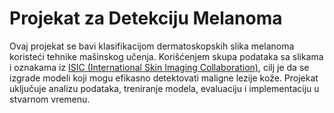 # Projekat za Detekciju Melanoma

Ovaj projekat se bavi klasifikacijom dermatoskopskih slika melanoma koristeći tehnike mašinskog učenja. Korišćenjem skupa podataka sa slikama i oznakama iz [ISIC (International Skin Imaging Collaboration)](https://www.isic-archive.com/), cilj je da se izgrade modeli koji mogu efikasno detektovati maligne lezije kože. Projekat uključuje analizu podataka, treniranje modela, evaluaciju i implementaciju u stvarnom vremenu.


